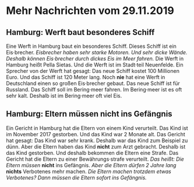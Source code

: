 #          Mehr Nachrichten vom 29.11.2019      


##                Hamburg: Werft baut besonderes Schiff            
Eine Werft in Hamburg baut ein besonderes Schiff. Dieses Schiff ist ein Eis·brecher.  *Eisbrecher haben sehr starke Motoren.*   *Und sehr dicke Wände.*   *Deshalb können Eis·brecher durch dickes Eis im Meer fahren.*  Die Werft in Hamburg heißt Pella Sietas. Und die Werft ist im Stadt·teil Neuenfelde. Ein Sprecher von der Werft hat gesagt: Das neue Schiff kostet 100 Millionen Euro. Und das Schiff ist 120 Meter lang. Noch **nie** hat eine Werft in Deutschland einen so großen Eis·brecher gebaut. Das neue Schiff ist für Russland. Das Schiff soll im Bering·meer fahren. Im Bering·meer ist es oft sehr kalt. Deshalb ist im Bering·meer oft viel Eis. 

##                Hamburg: Eltern müssen nicht ins Gefängnis            
Ein Gericht in Hamburg hat die Eltern von einem Kind verurteilt. Das Kind ist im November 2017 gestorben. Und das Kind war 2 Monate alt. Das Gericht hat gesagt: Das Kind war sehr krank. Deshalb war das Kind zum Beispiel zu dünn. Aber die Eltern haben das Kind **nicht** zum Arzt gebracht. Deshalb ist das Kind gestorben. Und deshalb bekommen die Eltern eine Strafe. Das Gericht hat die Eltern zu einer Bewährungs·strafe verurteilt.  *Das heißt:*   *Die Eltern müssen*  **nicht** ins Gefängnis.  *Aber die Eltern dürfen 2 Jahre lang*  **nichts** Verbotenes mehr machen.  *Die Eltern machen trotzdem etwas Verbotenes?*   *Dann müssen die Eltern sofort ins Gefängnis.*  
